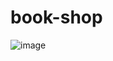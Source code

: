 # book-shop

![image](https://user-images.githubusercontent.com/81702392/149062515-f464dfd8-da89-4fc7-820e-2cf6564562a2.png)
